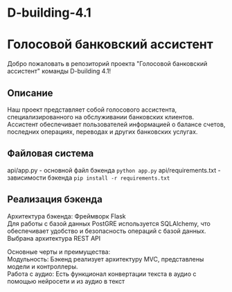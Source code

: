 # D-building-4.1
# Голосовой банковский ассистент

Добро пожаловать в репозиторий проекта "Голосовой банковский ассистент" команды D-building 4.1! 

## Описание

Наш проект представляет собой голосового ассистента, специализированного на обслуживании банковских клиентов. Ассистент обеспечивает пользователей информацией о балансе счетов, последних операциях, переводах и других банковских услугах.

## Файловая система

api/app.py - основной файл бэкенда
`python app.py`
api/requirements.txt - зависимости бэкенда
`pip install -r requirements.txt`

## Реализация бэкенда

Архитектура бэкенда:
Фреймворк Flask  
Для работы с базой данных PostGRE используется SQLAlchemy, что обеспечивает удобство и безопасность операций с базой данных.  
Выбрана архитектура REST API  

Основные черты и преимущества:  
Модульность: Бэкенд реализует архитектуру MVC, представлены модели и контроллеры.  
Работа с аудио: Есть функционал конвертации текста в аудио с помощью нейросети и из аудио в текст  
